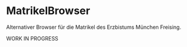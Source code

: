 # MatrikelBrowser

Alternativer Browser für die Matrikel des Erzbistums München Freising. 

WORK IN PROGRESS
